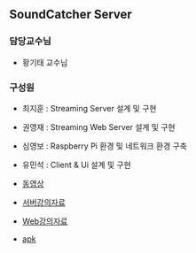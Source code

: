 ## SoundCatcher Server  
### 담당교수님
- 황기태 교수님 <br/>

### 구성원
- 최지훈 : Streaming Server 설계 및 구현
- 권영재 : Streaming Web Server 설계 및 구현
- 심영보 : Raspberry Pi 환경 및 네트워크 환경 구축
- 유민석 : Client & Ui 설계 및 구현

- [동영상](https://youtu.be/h2jTrTSD1wQ)

- [서버강의자료](https://www.dropbox.com/s/gfxso856o6rb06z/Server.pptx?dl=0)
- [Web강의자료](https://www.slideshare.net/YoungJaeKwon2/soundcatcher-web?qid=0ea2158e-8c08-4a05-9188-d76a5c1e8dc0&v=&b=&from_search=1)
- [apk](https://www.dropbox.com/s/iaeim7uzpfnev8o/com.example.administrator.casperf.apk?dl=0)
